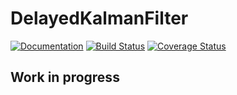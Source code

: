 # DelayedKalmanFilter

<!-- [![Stable](https://img.shields.io/badge/docs-stable-blue.svg)](https://burtonjosh.github.io/DelayedKalmanFilter.jl/stable) -->
[![Documentation](https://img.shields.io/badge/docs-dev-blue.svg)](https://burtonjosh.github.io/DelayedKalmanFilter.jl)
[![Build Status](https://github.com/burtonjosh/DelayedKalmanFilter.jl/workflows/CI/badge.svg)](https://github.com/burtonjosh/DelayedKalmanFilter.jl/actions)
[![Coverage Status](https://coveralls.io/repos/github/burtonjosh/DelayedKalmanFilter.jl/badge.svg?branch=master)](https://coveralls.io/github/burtonjosh/DelayedKalmanFilter.jl?branch=master)

## Work in progress
